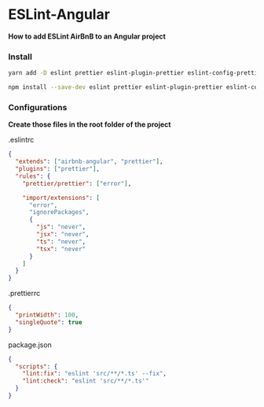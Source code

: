 # ESLint-Angular
__How to add ESLint AirBnB to an Angular project__

### Install
```bash
yarn add -D eslint prettier eslint-plugin-prettier eslint-config-prettier eslint-plugin-import eslint-config-airbnb-angular @typescript-eslint/eslint-plugin @typescript-eslint/parser

npm install --save-dev eslint prettier eslint-plugin-prettier eslint-config-prettier eslint-plugin-import eslint-config-airbnb-angular @typescript-eslint/eslint-plugin @typescript-eslint/parser
```

### Configurations
__Create those files in the root folder of the project__

.eslintrc
```json
{
  "extends": ["airbnb-angular", "prettier"],
  "plugins": ["prettier"],
  "rules": {
    "prettier/prettier": ["error"],

    "import/extensions": [
      "error",
      "ignorePackages",
      {
        "js": "never",
        "jsx": "never",
        "ts": "never",
        "tsx": "never"
      }
    ]
  }
}
```

.prettierrc
```json
{
  "printWidth": 100,
  "singleQuote": true
}
```

package.json
```json
{
  "scripts": {
    "lint:fix": "eslint 'src/**/*.ts' --fix",
    "lint:check": "eslint 'src/**/*.ts'"
  }
}
```


